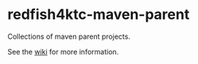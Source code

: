 redfish4ktc-maven-parent
========================

Collections of maven parent projects.

See the [wiki](https://github.com/redfish4ktc/redfish4ktc-maven-parent/wiki) for more information.